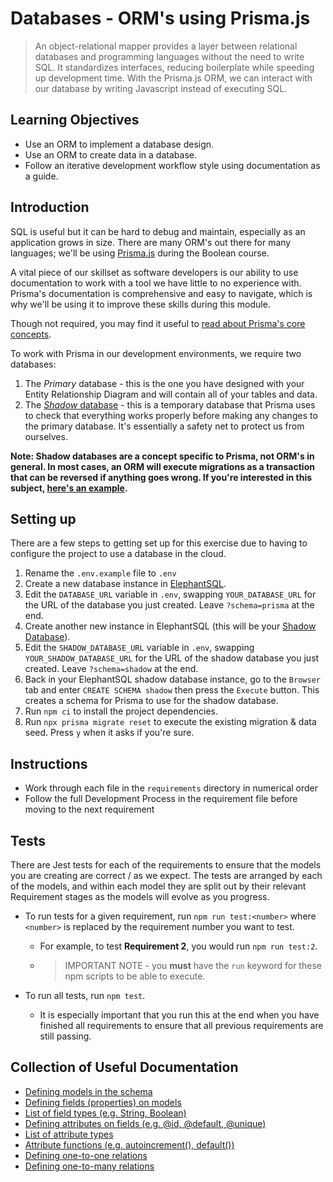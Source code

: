 # Databases - ORM's using Prisma.js

> An object-relational mapper provides a layer between relational databases and programming languages without the need to write SQL. It standardizes interfaces, reducing boilerplate while speeding up development time. With the Prisma.js ORM, we can interact with our database by writing Javascript instead of executing SQL.

## Learning Objectives

- Use an ORM to implement a database design.
- Use an ORM to create data in a database.
- Follow an iterative development workflow style using documentation as a guide.

## Introduction

SQL is useful but it can be hard to debug and maintain, especially as an application grows in size. There are many ORM's out there for many languages; we'll be using [Prisma.js](https://www.prisma.io/docs/) during the Boolean course.

A vital piece of our skillset as software developers is our ability to use documentation to work with a tool we have little to no experience with. Prisma's documentation is comprehensive and easy to navigate, which is why we'll be using it to improve these skills during this module.

Though not required, you may find it useful to [read about Prisma's core concepts](https://www.prisma.io/docs/concepts/overview/what-is-prisma).

To work with Prisma in our development environments, we require two databases:

1. The _Primary_ database - this is the one you have designed with your Entity Relationship Diagram and will contain all of your tables and data.
2. The [_Shadow_ database](https://www.prisma.io/docs/concepts/components/prisma-migrate/shadow-database) - this is a temporary database that Prisma uses to check that everything works properly before making any changes to the primary database. It's essentially a safety net to protect us from ourselves.

**Note: Shadow databases are a concept specific to Prisma, not ORM's in general. In most cases, an ORM will execute migrations as a transaction that can be reversed if anything goes wrong. If you're interested in this subject, [here's an example](./resources/db-transactions.md).**

## Setting up

There are a few steps to getting set up for this exercise due to having to configure the project to use a database in the cloud.

1. Rename the `.env.example` file to `.env`
2. Create a new database instance in [ElephantSQL](https://www.elephantsql.com/).
3. Edit the `DATABASE_URL` variable in `.env`, swapping `YOUR_DATABASE_URL` for the URL of the database you just created. Leave `?schema=prisma` at the end.
4. Create another new instance in ElephantSQL (this will be your [Shadow Database](https://www.prisma.io/docs/concepts/components/prisma-migrate/shadow-database)).
5. Edit the `SHADOW_DATABASE_URL` variable in `.env`, swapping `YOUR_SHADOW_DATABASE_URL` for the URL of the shadow database you just created. Leave `?schema=shadow` at the end.
6. Back in your ElephantSQL shadow database instance, go to the `Browser` tab and enter `CREATE SCHEMA shadow` then press the `Execute` button. This creates a schema for Prisma to use for the shadow database.
7. Run `npm ci` to install the project dependencies.
8. Run `npx prisma migrate reset` to execute the existing migration & data seed. Press `y` when it asks if you're sure.

## Instructions

- Work through each file in the `requirements` directory in numerical order
- Follow the full Development Process in the requirement file before moving to the next requirement

## Tests

There are Jest tests for each of the requirements to ensure that the models you are creating are correct / as we
expect. The tests are arranged by each of the models, and within each model they are split out by their relevant
Requirement stages as the models will evolve as you progress.

- To run tests for a given requirement, run `npm run test:<number>` where `<number>` is replaced by the requirement
  number you want to test.

  - For example, to test **Requirement 2**, you would run `npm run test:2`.
  - > IMPORTANT NOTE - you **must** have the `run` keyword for these npm scripts to be able to execute.

- To run all tests, run `npm test`.
  - It is especially important that you run this at the end when you have finished all requirements to ensure that all
    previous requirements are still passing.

## Collection of Useful Documentation

- [Defining models in the schema](https://www.prisma.io/docs/concepts/components/prisma-schema/data-model#defining-models)
- [Defining fields (properties) on models](https://www.prisma.io/docs/concepts/components/prisma-schema/data-model#defining-fields)
- [List of field types (e.g. String, Boolean)](https://www.prisma.io/docs/reference/api-reference/prisma-schema-reference#model-field-scalar-types)
- [Defining attributes on fields (e.g. @id, @default, @unique)](https://www.prisma.io/docs/concepts/components/prisma-schema/data-model#defining-attributes)
- [List of attribute types](https://www.prisma.io/docs/reference/api-reference/prisma-schema-reference#attributes)
- [Attribute functions (e.g. autoincrement(), default())](https://www.prisma.io/docs/reference/api-reference/prisma-schema-reference#attribute-functions)
- [Defining one-to-one relations](https://www.prisma.io/docs/concepts/components/prisma-schema/relations/one-to-one-relations)
- [Defining one-to-many relations](https://www.prisma.io/docs/concepts/components/prisma-schema/relations/one-to-many-relations)
